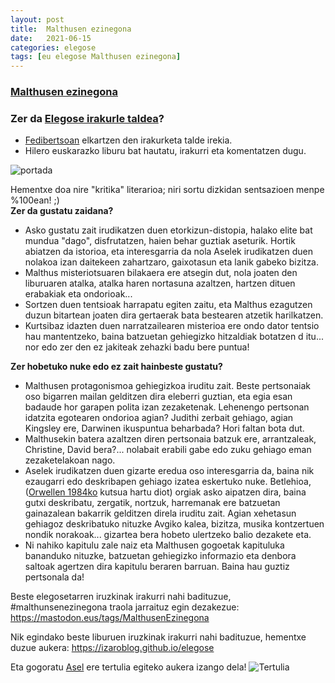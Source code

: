 ```yaml
---
layout: post
title:  Malthusen ezinegona
date:   2021-06-15
categories: elegose
tags: [eu elegose Malthusen ezinegona]
---
```

### [Malthusen ezinegona](http://aselluzarraga.com/bibliografia/euskaraz/malthusen-ezinegona/)
### Zer da [Elegose irakurle taldea](https://laborategia.eus/mastodon-irakurketa-taldea/)?
- [Fedibertsoan](https://eu.wikipedia.org/wiki/Fedibertso) elkartzen den irakurketa talde irekia.
- Hilero euskarazko liburu bat hautatu, irakurri eta komentatzen dugu.

![portada](http://aselluzarraga.com/wp-content/uploads/2021/05/Azala-1-682x1024.jpg)


Hementxe doa nire "kritika" literarioa; niri sortu dizkidan sentsazioen menpe %100ean! ;)    
**Zer da gustatu zaidana?**
- Asko gustatu zait irudikatzen duen etorkizun-distopia, halako elite bat mundua "dago", disfrutatzen, haien behar guztiak aseturik. Hortik abiatzen da istorioa, eta interesgarria da nola Aselek irudikatzen duen nolakoa izan daitekeen zahartzaro, gaixotasun eta lanik gabeko bizitza. 
- Malthus misteriotsuaren bilakaera ere atsegin dut, nola joaten den liburuaren atalka, atalka haren nortasuna azaltzen, hartzen dituen erabakiak eta ondorioak... 
- Sortzen duen tentsioak harrapatu egiten zaitu, eta Malthus ezagutzen duzun bitartean joaten dira gertaerak bata bestearen atzetik harilkatzen. 
- Kurtsibaz idazten duen narratzailearen misterioa ere ondo dator tentsio hau mantentzeko, baina batzuetan gehiegizko hitzaldiak botatzen d itu... nor edo zer den ez jakiteak zehazki badu bere puntua!


**Zer hobetuko nuke edo ez zait hainbeste gustatu?**  
- Malthusen protagonismoa gehiegizkoa iruditu zait. Beste pertsonaiak oso bigarren mailan gelditzen dira eleberri guztian, eta egia esan badaude hor garapen polita izan zezaketenak. Lehenengo pertsonan idatzita egotearen ondorioa agian? Judithi zerbait gehiago, agian Kingsley ere, Darwinen ikuspuntua beharbada? Hori faltan bota dut. 
- Malthusekin batera azaltzen diren pertsonaia batzuk ere, arrantzaleak, Christine, David bera?... nolabait erabili gabe edo zuku gehiago eman zezaketelakoan nago. 
- Aselek irudikatzen duen gizarte eredua oso interesgarria da, baina nik ezaugarri edo deskribapen gehiago izatea eskertuko nuke. Betlehioa, ([Orwellen 1984ko](https://eu.wikipedia.org/wiki/1984_(eleberria)) kutsua hartu diot) orgiak asko aipatzen dira, baina gutxi deskribatu, zergatik, nortzuk, harremanak ere batzuetan gainazalean bakarrik gelditzen direla iruditu zait. Agian xehetasun gehiagoz deskribatuko nituzke Avgiko kalea, bizitza, musika kontzertuen nondik norakoak... gizartea bera hobeto ulertzeko balio dezakete eta. 
- Ni nahiko kapitulu zale naiz eta Malthusen gogoetak kapituluka bananduko nituzke, batzuetan gehiegizko informazio eta denbora saltoak agertzen dira kapitulu beraren barruan. Baina hau guztiz pertsonala da! 

Beste elegosetarren iruzkinak irakurri nahi badituzue, #malthunsenezinegona traola jarraituz egin dezakezue: <https://mastodon.eus/tags/MalthusenEzinegona>

Nik egindako beste liburuen iruzkinak irakurri nahi badituzue, hementxe duzue aukera: <https://izaroblog.github.io/elegose>

Eta gogoratu [Asel](http://aselluzarraga.com/eu/ekin) ere tertulia egiteko aukera izango dela!
![Tertulia](https://mastodon.eus/system/media_attachments/files/106/405/778/970/601/040/original/1c789b9966c5134d.jpg)

